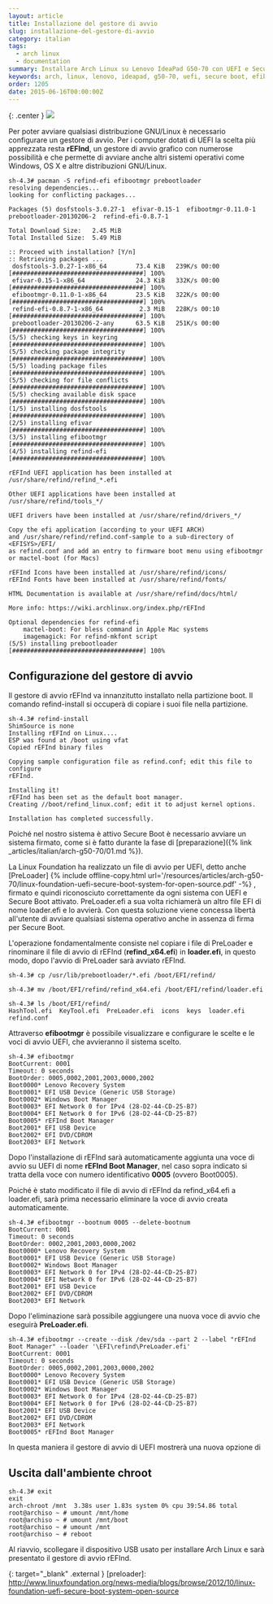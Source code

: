 ```yaml
---
layout: article
title: Installazione del gestore di avvio
slug: installazione-del-gestore-di-avvio
category: italian
tags:
  - arch linux
  - documentation
summary: Installare Arch Linux su Lenovo IdeaPad G50-70 con UEFI e Secure Boot (parte 5 - Installazione del gestore di avvio)
keywords: arch, linux, lenovo, ideapad, g50-70, uefi, secure boot, efibootmgr, loader, refind, prebootloader
order: 1205
date: 2015-06-16T00:00:00Z
---
```


{: .center }
![](/resources/articles/arch-g50-70/refind/refind.png)

Per poter avviare qualsiasi distribuzione GNU/Linux è necessario configurare un
gestore di avvio. Per i computer dotati di UEFI la scelta più apprezzata resta
**rEFInd**, un gestore di avvio grafico con numerose possibilità e che permette
di avviare anche altri sistemi operativi come Windows, OS X e altre distribuzioni
GNU/Linux.

    sh-4.3# pacman -S refind-efi efibootmgr prebootloader
    resolving dependencies...
    looking for conflicting packages...

    Packages (5) dosfstools-3.0.27-1  efivar-0.15-1  efibootmgr-0.11.0-1  prebootloader-20130206-2  refind-efi-0.8.7-1

    Total Download Size:   2.45 MiB
    Total Installed Size:  5.49 MiB

    :: Proceed with installation? [Y/n] 
    :: Retrieving packages ...
     dosfstools-3.0.27-1-x86_64        73.4 KiB   239K/s 00:00 [####################################] 100%
     efivar-0.15-1-x86_64              24.3 KiB   332K/s 00:00 [####################################] 100%
     efibootmgr-0.11.0-1-x86_64        23.5 KiB   322K/s 00:00 [####################################] 100%
     refind-efi-0.8.7-1-x86_64          2.3 MiB   228K/s 00:10 [####################################] 100%
     prebootloader-20130206-2-any      63.5 KiB   251K/s 00:00 [####################################] 100%
    (5/5) checking keys in keyring                             [####################################] 100%
    (5/5) checking package integrity                           [####################################] 100%
    (5/5) loading package files                                [####################################] 100%
    (5/5) checking for file conflicts                          [####################################] 100%
    (5/5) checking available disk space                        [####################################] 100%
    (1/5) installing dosfstools                                [####################################] 100%
    (2/5) installing efivar                                    [####################################] 100%
    (3/5) installing efibootmgr                                [####################################] 100%
    (4/5) installing refind-efi                                [####################################] 100%

    rEFInd UEFI application has been installed at /usr/share/refind/refind_*.efi

    Other UEFI applications have been installed at /usr/share/refind/tools_*/

    UEFI drivers have been installed at /usr/share/refind/drivers_*/

    Copy the efi application (according to your UEFI ARCH) 
    and /usr/share/refind/refind.conf-sample to a sub-directory of <EFISYS>/EFI/
    as refind.conf and add an entry to firmware boot menu using efibootmgr
    or mactel-boot (for Macs)

    rEFInd Icons have been installed at /usr/share/refind/icons/
    rEFInd Fonts have been installed at /usr/share/refind/fonts/

    HTML Documentation is available at /usr/share/refind/docs/html/

    More info: https://wiki.archlinux.org/index.php/rEFInd 

    Optional dependencies for refind-efi
        mactel-boot: For bless command in Apple Mac systems
        imagemagick: For refind-mkfont script
    (5/5) installing prebootloader                             [####################################] 100%

## Configurazione del gestore di avvio

Il gestore di avvio rEFInd va innanzitutto installato nella partizione boot. Il
comando refind-install si occuperà di copiare i suoi file nella partizione.

    sh-4.3# refind-install 
    ShimSource is none
    Installing rEFInd on Linux....
    ESP was found at /boot using vfat
    Copied rEFInd binary files

    Copying sample configuration file as refind.conf; edit this file to configure
    rEFInd.

    Installing it!
    rEFInd has been set as the default boot manager.
    Creating //boot/refind_linux.conf; edit it to adjust kernel options.

    Installation has completed successfully.

Poiché nel nostro sistema è attivo Secure Boot è necessario avviare un sistema
firmato, come si è fatto durante la fase di
[preparazione]({% link _articles/italian/arch-g50-70/01.md %}).

La Linux Foundation ha realizzato un file di avvio per UEFI, detto anche
[PreLoader] {% include offline-copy.html url='/resources/articles/arch-g50-70/linux-foundation-uefi-secure-boot-system-for-open-source.pdf' -%}
, firmato e quindi riconosciuto correttamente da ogni sistema con
UEFI e Secure Boot attivato. PreLoader.efi a sua volta richiamerà un altro file
EFI di nome loader.efi e lo avvierà. Con questa soluzione viene concessa libertà
all'utente di avviare qualsiasi sistema operativo anche in assenza di firma per
Secure Boot.

L'operazione fondamentalmente consiste nel copiare i file di PreLoader e
rinominare il file di avvio di rEFInd (**refind_x64.efi**) in **loader.efi**,
in questo modo, dopo l'avvio di PreLoader sarà avviato rEFInd.

    sh-4.3# cp /usr/lib/prebootloader/*.efi /boot/EFI/refind/

    sh-4.3# mv /boot/EFI/refind/refind_x64.efi /boot/EFI/refind/loader.efi

    sh-4.3# ls /boot/EFI/refind/
    HashTool.efi  KeyTool.efi  PreLoader.efi  icons  keys  loader.efi  refind.conf

Attraverso **efibootmgr** è possibile visualizzare e configurare le scelte e le
voci di avvio UEFI, che avvieranno il sistema scelto.

    sh-4.3# efibootmgr 
    BootCurrent: 0001
    Timeout: 0 seconds
    BootOrder: 0005,0002,2001,2003,0000,2002
    Boot0000* Lenovo Recovery System
    Boot0001* EFI USB Device (Generic USB Storage)
    Boot0002* Windows Boot Manager
    Boot0003* EFI Network 0 for IPv4 (28-D2-44-CD-25-B7) 
    Boot0004* EFI Network 0 for IPv6 (28-D2-44-CD-25-B7) 
    Boot0005* rEFInd Boot Manager
    Boot2001* EFI USB Device
    Boot2002* EFI DVD/CDROM
    Boot2003* EFI Network

Dopo l'installazione di rEFInd sarà automaticamente aggiunta una voce di avvio
su UEFI di nome **rEFInd Boot Manager**, nel caso sopra indicato si tratta
della voce con numero identificativo **0005** (ovvero Boot0005).

Poiché è stato modificato il file di avvio di rEFInd da refind_x64.efi a
loader.efi, sarà prima necessario eliminare la voce di avvio creata automaticamente.

    sh-4.3# efibootmgr --bootnum 0005 --delete-bootnum
    BootCurrent: 0001
    Timeout: 0 seconds
    BootOrder: 0002,2001,2003,0000,2002
    Boot0000* Lenovo Recovery System
    Boot0001* EFI USB Device (Generic USB Storage)
    Boot0002* Windows Boot Manager
    Boot0003* EFI Network 0 for IPv4 (28-D2-44-CD-25-B7) 
    Boot0004* EFI Network 0 for IPv6 (28-D2-44-CD-25-B7) 
    Boot2001* EFI USB Device
    Boot2002* EFI DVD/CDROM
    Boot2003* EFI Network

Dopo l'eliminazione sarà possibile aggiungere una nuova voce di avvio che
eseguirà **PreLoader.efi**.

    sh-4.3# efibootmgr --create --disk /dev/sda --part 2 --label "rEFInd Boot Manager" --loader '\EFI\refind\PreLoader.efi'
    BootCurrent: 0001
    Timeout: 0 seconds
    BootOrder: 0005,0002,2001,2003,0000,2002
    Boot0000* Lenovo Recovery System
    Boot0001* EFI USB Device (Generic USB Storage)
    Boot0002* Windows Boot Manager
    Boot0003* EFI Network 0 for IPv4 (28-D2-44-CD-25-B7)
    Boot0004* EFI Network 0 for IPv6 (28-D2-44-CD-25-B7)
    Boot2001* EFI USB Device
    Boot2002* EFI DVD/CDROM
    Boot2003* EFI Network
    Boot0005* rEFInd Boot Manager

In questa maniera il gestore di avvio di UEFI mostrerà una nuova opzione di

## Uscita dall'ambiente chroot

    sh-4.3# exit
    exit
    arch-chroot /mnt  3.38s user 1.83s system 0% cpu 39:54.86 total
    root@archiso ~ # umount /mnt/home 
    root@archiso ~ # umount /mnt/boot 
    root@archiso ~ # umount /mnt     
    root@archiso ~ # reboot


Al riavvio, scollegare il dispositivo USB usato per installare Arch Linux e sarà
presentato il gestore di avvio rEFInd.

{: target="_blank" .external }
[preloader]: http://www.linuxfoundation.org/news-media/blogs/browse/2012/10/linux-foundation-uefi-secure-boot-system-open-source
